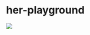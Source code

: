 # her-playground
<img src="https://github.com/shesupplypi/her-playground/blob/master/Mask%20Group%20(2).svg"/>



